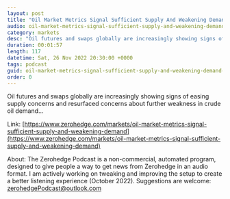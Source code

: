 ```yaml
---
layout: post
title: "Oil Market Metrics Signal Sufficient Supply And Weakening Demand"
audio: oil-market-metrics-signal-sufficient-supply-and-weakening-demand-0
category: markets
desc: "Oil futures and swaps globally are increasingly showing signs of easing supply concerns and resurfaced concerns about further weakness in crude oil demand..."
duration: 00:01:57
length: 117
datetime: Sat, 26 Nov 2022 20:30:00 +0000
tags: podcast
guid: oil-market-metrics-signal-sufficient-supply-and-weakening-demand-0
order: 0
---
```

Oil futures and swaps globally are increasingly showing signs of easing supply concerns and resurfaced concerns about further weakness in crude oil demand...

Link: [https://www.zerohedge.com/markets/oil-market-metrics-signal-sufficient-supply-and-weakening-demand](https://www.zerohedge.com/markets/oil-market-metrics-signal-sufficient-supply-and-weakening-demand)

About: The Zerohedge Podcast is a non-commercial, automated program, designed to give people a way to get news from Zerohedge in an audio format.  I am actively working on tweaking and improving the setup to create a better listening experience (October 2022).  Suggestions are welcome: [zerohedgePodcast@outlook.com](mailto:zerohedgePodcast@outlook.com)